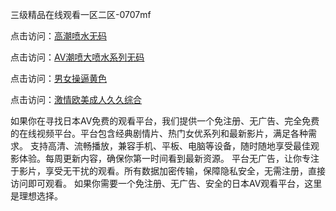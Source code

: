 三级精品在线观看一区二区-0707mf

点击访问：<a href="https://bered.pages.dev/">高潮喷水无码</a>

点击访问：<a href="https://rtj-3zo.pages.dev/">AV潮喷大喷水系列无码</a>

点击访问：<a href="https://vassv.pages.dev/">男女操逼黄色</a>

点击访问：<a href="https://gsd-agv.pages.dev/">激情欧美成人久久综合</a>

如果你在寻找日本AV免费的观看平台，我们提供一个免注册、无广告、完全免费的在线视频平台。平台包含经典剧情片、热门女优系列和最新影片，满足各种需求。
支持高清、流畅播放，兼容手机、平板、电脑等设备，随时随地享受最佳观影体验。每周更新内容，确保你第一时间看到最新资源。
平台无广告，让你专注于影片，享受无干扰的观看。所有数据加密传输，保障隐私安全，无需注册，直接访问即可观看。
如果你需要一个免注册、无广告、安全的日本AV观看平台，这里是理想选择。

<span style="display:none;">[Canonical link](）</span>


